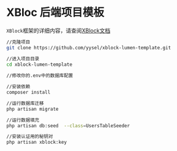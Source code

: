 # XBloc 后端项目模板

`XBlock`框架的详细内容，请查阅[XBlock文档](http://doc.mylarave.cn)
```bash
//克隆项目
git clone https://github.com/yysel/xblock-lumen-template.git

//进入项目目录
cd xblock-lumen-template
 
//修改你的.env中的数据库配置

//安装依赖
composer install

//运行数据库迁移
php artisan migrate

//运行数据填充
php artisan db:seed  --class=UsersTableSeeder

//安装认证用的秘钥对
php artisan xblock:key
```
